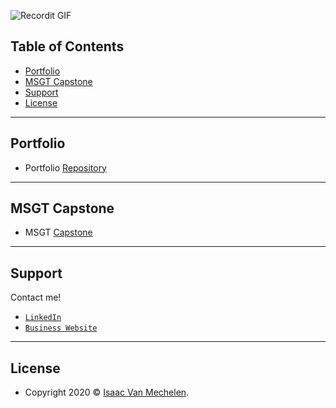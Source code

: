 

![Recordit GIF](http://g.recordit.co/zd10xpz2qI.gif)

<!--
### Hi there 👋
**vanmeciv/vanmeciv** is a ✨ _special_ ✨ repository because its `README.md` (this file) appears on your GitHub profile.

Here are some ideas to get you started:

- 🔭 I’m currently working on ...
- 🌱 I’m currently learning ...
- 👯 I’m looking to collaborate on ...
- 🤔 I’m looking for help with ...
- 💬 Ask me about ...
- 📫 How to reach me: ...
- 😄 Pronouns: ...
- ⚡ Fun fact: ...


- [Features](#features)
- [Contributing](#contributing)
- [Team](#team)
- [FAQ](#faq)

-->

## Table of Contents
- [Portfolio](#portfolio)
- [MSGT Capstone](#capstone20)
- [Support](#support)
- [License](#license)

---
## Portfolio
- Portfolio <a href="https://github.com/vanmeciv/Portfolio" target="_blank">Repository</a>

---
## MSGT Capstone
- MSGT <a href="https://github.com/vanmeciv/icerinks" target="_blank">Capstone</a> 

---
## Support

Contact me!

- <a href="https://www.linkedin.com/in/isaac-vanmechelen/" target="_blank">`LinkedIn`</a>
- <a href="https://geospatial.is" target="_blank">`Business Website`</a>


---

## License

- Copyright 2020 © <a href="https://geospatial.is" target="_blank">Isaac Van Mechelen</a>.
